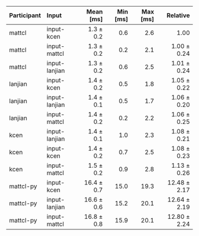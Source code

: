 | Participant | Input | Mean [ms] | Min [ms] | Max [ms] | Relative |
|:---|:---|---:|---:|---:|---:|
| mattcl | input-kcen | 1.3 ± 0.2 | 0.6 | 2.6 | 1.00 |
| mattcl | input-mattcl | 1.3 ± 0.2 | 0.2 | 2.1 | 1.00 ± 0.24 |
| mattcl | input-lanjian | 1.3 ± 0.2 | 0.6 | 2.5 | 1.01 ± 0.24 |
| lanjian | input-kcen | 1.4 ± 0.2 | 0.5 | 1.8 | 1.05 ± 0.22 |
| lanjian | input-lanjian | 1.4 ± 0.1 | 0.5 | 1.7 | 1.06 ± 0.20 |
| lanjian | input-mattcl | 1.4 ± 0.2 | 0.2 | 2.2 | 1.06 ± 0.25 |
| kcen | input-lanjian | 1.4 ± 0.1 | 1.0 | 2.3 | 1.08 ± 0.21 |
| kcen | input-kcen | 1.4 ± 0.2 | 0.7 | 2.5 | 1.08 ± 0.23 |
| kcen | input-mattcl | 1.5 ± 0.2 | 0.9 | 2.8 | 1.13 ± 0.26 |
| mattcl-py | input-kcen | 16.4 ± 0.7 | 15.0 | 19.3 | 12.48 ± 2.17 |
| mattcl-py | input-lanjian | 16.6 ± 0.6 | 15.2 | 20.1 | 12.64 ± 2.19 |
| mattcl-py | input-mattcl | 16.8 ± 0.8 | 15.9 | 20.1 | 12.80 ± 2.24 |
